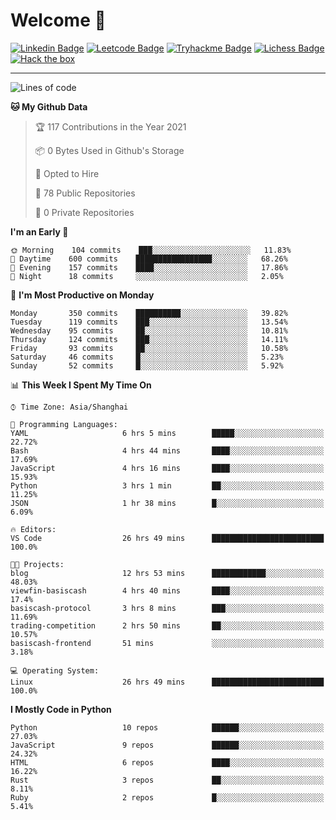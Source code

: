 # Welcome 👋

[![Linkedin Badge](https://img.shields.io/badge/-PedroTorres-blue?style=flat-square&logo=Linkedin&logoColor=white&link=https://www.linkedin.com/in/PedroTorres/)](https://www.linkedin.com/in/pedro-torres-cruz/)
[![Leetcode Badge](https://img.shields.io/badge/profile-leetcode-green)](https://leetcode.com/corfucinas/)
[![Tryhackme Badge](https://img.shields.io/badge/profile-tryhackme-blue)](https://tryhackme.com/p/Corfucinas/)
[![Lichess Badge](https://img.shields.io/badge/challenge_me-lichess-yellow)](https://lichess.org/@/Corfucinas)
[![Hack the box](https://img.shields.io/badge/hack_the_box-profile-red)](https://www.hackthebox.eu/profile/375826)

---

<!--START_SECTION:waka-->
![Lines of code](https://img.shields.io/badge/From%20Hello%20World%20I%27ve%20Written-1.4%20million%20lines%20of%20code-blue)

**🐱 My Github Data** 

> 🏆 117 Contributions in the Year 2021
 > 
> 📦 0 Bytes Used in Github's Storage 
 > 
> 💼 Opted to Hire
 > 
> 📜 78 Public Repositories 
 > 
> 🔑 0 Private Repositories  
 > 
**I'm an Early 🐤** 

```text
🌞 Morning    104 commits    ███░░░░░░░░░░░░░░░░░░░░░░   11.83% 
🌆 Daytime    600 commits    █████████████████░░░░░░░░   68.26% 
🌃 Evening    157 commits    ████░░░░░░░░░░░░░░░░░░░░░   17.86% 
🌙 Night      18 commits     ░░░░░░░░░░░░░░░░░░░░░░░░░   2.05%

```
📅 **I'm Most Productive on Monday** 

```text
Monday       350 commits    ██████████░░░░░░░░░░░░░░░   39.82% 
Tuesday      119 commits    ███░░░░░░░░░░░░░░░░░░░░░░   13.54% 
Wednesday    95 commits     ██░░░░░░░░░░░░░░░░░░░░░░░   10.81% 
Thursday     124 commits    ███░░░░░░░░░░░░░░░░░░░░░░   14.11% 
Friday       93 commits     ██░░░░░░░░░░░░░░░░░░░░░░░   10.58% 
Saturday     46 commits     █░░░░░░░░░░░░░░░░░░░░░░░░   5.23% 
Sunday       52 commits     █░░░░░░░░░░░░░░░░░░░░░░░░   5.92%

```


📊 **This Week I Spent My Time On** 

```text
⌚︎ Time Zone: Asia/Shanghai

💬 Programming Languages: 
YAML                     6 hrs 5 mins        █████░░░░░░░░░░░░░░░░░░░░   22.72% 
Bash                     4 hrs 44 mins       ████░░░░░░░░░░░░░░░░░░░░░   17.69% 
JavaScript               4 hrs 16 mins       ████░░░░░░░░░░░░░░░░░░░░░   15.93% 
Python                   3 hrs 1 min         ██░░░░░░░░░░░░░░░░░░░░░░░   11.25% 
JSON                     1 hr 38 mins        █░░░░░░░░░░░░░░░░░░░░░░░░   6.09%

🔥 Editors: 
VS Code                  26 hrs 49 mins      █████████████████████████   100.0%

🐱‍💻 Projects: 
blog                     12 hrs 53 mins      ████████████░░░░░░░░░░░░░   48.03% 
viewfin-basiscash        4 hrs 40 mins       ████░░░░░░░░░░░░░░░░░░░░░   17.4% 
basiscash-protocol       3 hrs 8 mins        ███░░░░░░░░░░░░░░░░░░░░░░   11.69% 
trading-competition      2 hrs 50 mins       ██░░░░░░░░░░░░░░░░░░░░░░░   10.57% 
basiscash-frontend       51 mins             ░░░░░░░░░░░░░░░░░░░░░░░░░   3.18%

💻 Operating System: 
Linux                    26 hrs 49 mins      █████████████████████████   100.0%

```

**I Mostly Code in Python** 

```text
Python                   10 repos            ██████░░░░░░░░░░░░░░░░░░░   27.03% 
JavaScript               9 repos             ██████░░░░░░░░░░░░░░░░░░░   24.32% 
HTML                     6 repos             ████░░░░░░░░░░░░░░░░░░░░░   16.22% 
Rust                     3 repos             ██░░░░░░░░░░░░░░░░░░░░░░░   8.11% 
Ruby                     2 repos             █░░░░░░░░░░░░░░░░░░░░░░░░   5.41%

```



<!--END_SECTION:waka-->
